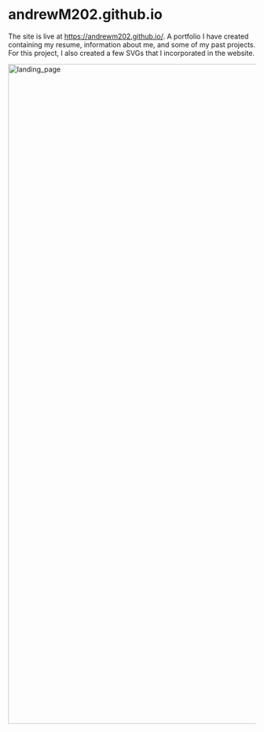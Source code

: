 # andrewM202.github.io
The site is live at https://andrewm202.github.io/. A portfolio I have created containing my resume, information about me, and some of my past projects. For this project, I also created a few SVGs that I incorporated in the website. 

<img width="1341" alt="landing_page" src="https://user-images.githubusercontent.com/70407217/107255095-f4d65500-6a05-11eb-98c2-67444dee2581.png">
